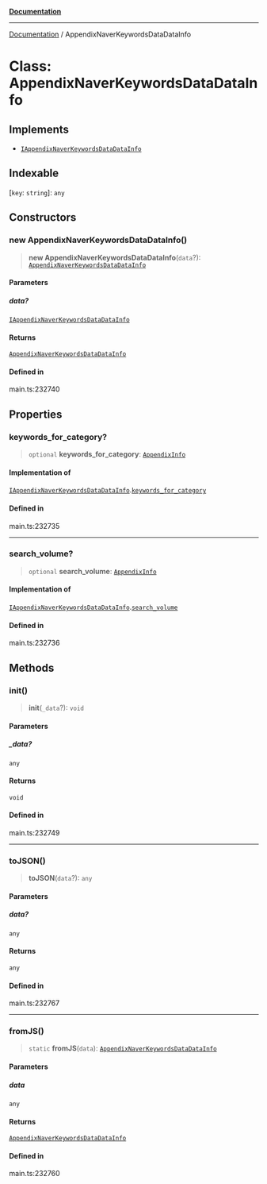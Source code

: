[**Documentation**](../README.md)

***

[Documentation](../README.md) / AppendixNaverKeywordsDataDataInfo

# Class: AppendixNaverKeywordsDataDataInfo

## Implements

- [`IAppendixNaverKeywordsDataDataInfo`](../interfaces/IAppendixNaverKeywordsDataDataInfo.md)

## Indexable

 \[`key`: `string`\]: `any`

## Constructors

### new AppendixNaverKeywordsDataDataInfo()

> **new AppendixNaverKeywordsDataDataInfo**(`data`?): [`AppendixNaverKeywordsDataDataInfo`](AppendixNaverKeywordsDataDataInfo.md)

#### Parameters

##### data?

[`IAppendixNaverKeywordsDataDataInfo`](../interfaces/IAppendixNaverKeywordsDataDataInfo.md)

#### Returns

[`AppendixNaverKeywordsDataDataInfo`](AppendixNaverKeywordsDataDataInfo.md)

#### Defined in

main.ts:232740

## Properties

### keywords\_for\_category?

> `optional` **keywords\_for\_category**: [`AppendixInfo`](AppendixInfo.md)

#### Implementation of

[`IAppendixNaverKeywordsDataDataInfo`](../interfaces/IAppendixNaverKeywordsDataDataInfo.md).[`keywords_for_category`](../interfaces/IAppendixNaverKeywordsDataDataInfo.md#keywords_for_category)

#### Defined in

main.ts:232735

***

### search\_volume?

> `optional` **search\_volume**: [`AppendixInfo`](AppendixInfo.md)

#### Implementation of

[`IAppendixNaverKeywordsDataDataInfo`](../interfaces/IAppendixNaverKeywordsDataDataInfo.md).[`search_volume`](../interfaces/IAppendixNaverKeywordsDataDataInfo.md#search_volume)

#### Defined in

main.ts:232736

## Methods

### init()

> **init**(`_data`?): `void`

#### Parameters

##### \_data?

`any`

#### Returns

`void`

#### Defined in

main.ts:232749

***

### toJSON()

> **toJSON**(`data`?): `any`

#### Parameters

##### data?

`any`

#### Returns

`any`

#### Defined in

main.ts:232767

***

### fromJS()

> `static` **fromJS**(`data`): [`AppendixNaverKeywordsDataDataInfo`](AppendixNaverKeywordsDataDataInfo.md)

#### Parameters

##### data

`any`

#### Returns

[`AppendixNaverKeywordsDataDataInfo`](AppendixNaverKeywordsDataDataInfo.md)

#### Defined in

main.ts:232760
